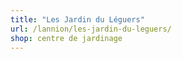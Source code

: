 ```yaml
---
title: "Les Jardin du Léguers"
url: /lannion/les-jardin-du-leguers/
shop: centre de jardinage
---
```

